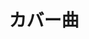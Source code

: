 ---
title: カバー曲
description: A description of this category
image:

# Badge style
style:
    background: "#2a9d8f"
    color: "#fff"
---